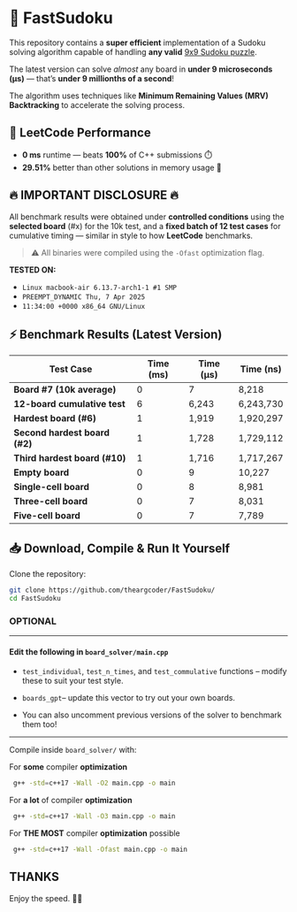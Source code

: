 # 🔢 FastSudoku

This repository contains a **super efficient** implementation of a Sudoku solving algorithm capable of handling **any valid** [9x9 Sudoku puzzle](https://github.com/theargcoder/FastSudoku/blob/main/board_validator/main.cpp).

The latest version can solve *almost* any board in **under 9 microseconds (μs)** — that’s **under 9 millionths of a second**!

The algorithm uses techniques like **Minimum Remaining Values (MRV) Backtracking** to accelerate the solving process.


## 💨 LeetCode Performance

- **0 ms** runtime — beats **100%** of C++ submissions ⏱️
- **29.51%** better than other solutions in memory usage 🧠


## 🔥 IMPORTANT DISCLOSURE 🔥

All benchmark results were obtained under **controlled conditions** using the **selected board** (#x) for the 10k test, and a **fixed batch of 12 test cases** for cumulative timing — similar in style to how **LeetCode** benchmarks.

> ⚠️ All binaries were compiled using the `-Ofast` optimization flag.

**TESTED ON:**  
- `Linux macbook-air 6.13.7-arch1-1 #1 SMP`  
- `PREEMPT_DYNAMIC Thu, 7 Apr 2025`  
- `11:34:00 +0000 x86_64 GNU/Linux`  


## ⚡ Benchmark Results (Latest Version)


| Test Case                       | Time (ms) | Time (μs) |   Time (ns)   |
|---------------------------------|-----------|-----------|---------------|
| **Board #7 (10k average)**      |     0     |     7     |       8,218   | 
| **12-board cumulative test**    |     6     |   6,243   |     6,243,730 | 
| **Hardest board (#6)**          |     1     |   1,919   |     1,920,297 | 
| **Second hardest board (#2)**   |     1     |   1,728   |     1,729,112 | 
| **Third hardest board (#10)**   |     1     |   1,716   |     1,717,267 | 
| **Empty board**                 |     0     |     9     |      10,227   | 
| **Single-cell board**           |     0     |     8     |       8,981   | 
| **Three-cell board**            |     0     |     7     |       8,031   | 
| **Five-cell board**             |     0     |     7     |       7,789   | 



## 📥 Download, Compile & Run It Yourself

Clone the repository:

```bash
git clone https://github.com/theargcoder/FastSudoku/
cd FastSudoku
```
### OPTIONAL 

-----------------------------------------------------------------------------------------------------------------------------

#### Edit the following in `board_solver/main.cpp`

- `test_individual`, `test_n_times`, and `test_commulative` functions – modify these to suit your test style.

- `boards_gpt`– update this vector to try out your own boards.

- You can also uncomment previous versions of the solver to benchmark them too!

-----------------------------------------------------------------------------------------------------------------------------

Compile inside `board_solver/` with:

For **some** compiler **optimization**
```bash
 g++ -std=c++17 -Wall -O2 main.cpp -o main
```

For **a lot** of compiler **optimization**
```bash
 g++ -std=c++17 -Wall -O3 main.cpp -o main
```

For **THE MOST** compiler **optimization** possible
```bash
 g++ -std=c++17 -Wall -Ofast main.cpp -o main
```


## THANKS

Enjoy the speed. 🧠💨
